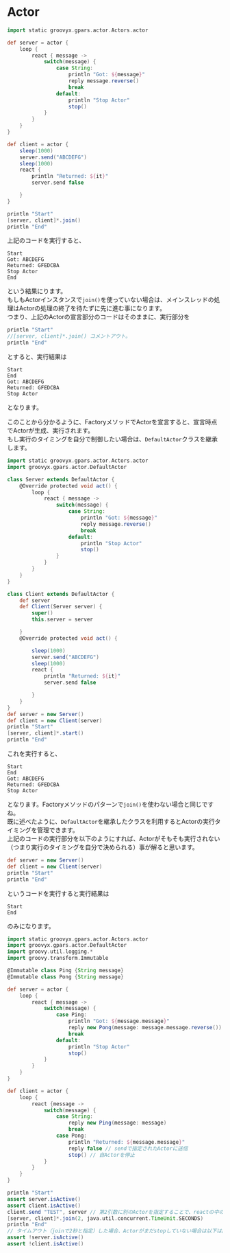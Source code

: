 # Actor


```groovy
import static groovyx.gpars.actor.Actors.actor

def server = actor {
    loop {
        react { message -> 
            switch(message) {
                case String:
                    println "Got: ${message}"
                    reply message.reverse()
                    break
                default:
                    println "Stop Actor"
                    stop()
            }
        }
    }
}

def client = actor {
    sleep(1000)
    server.send("ABCDEFG")
    sleep(1000)
    react {
        println "Returned: ${it}"
        server.send false

    }
}

println "Start"
[server, client]*.join()
println "End"
```

上記のコードを実行すると、

```terminal
Start
Got: ABCDEFG
Returned: GFEDCBA
Stop Actor
End
```

という結果にります。  
もしもActorインスタンスで`join()`を使っていない場合は、メインスレッドの処理はActorの処理の終了を待たずに先に進む事になります。  
つまり、上記のActorの宣言部分のコードはそのままに、実行部分を

```groovy
println "Start"
//[server, client]*.join() コメントアウト。
println "End"
```

とすると、実行結果は

```terminal
Start
End
Got: ABCDEFG
Returned: GFEDCBA
Stop Actor
```
となります。

このことから分かるように、FactoryメソッドでActorを宣言すると、宣言時点でActorが生成、実行されます。  
もし実行のタイミングを自分で制御したい場合は、`DefaultActor`クラスを継承します。

```groovy
import static groovyx.gpars.actor.Actors.actor
import groovyx.gpars.actor.DefaultActor

class Server extends DefaultActor {
    @Override protected void act() {
        loop {
            react { message -> 
                switch(message) {
                    case String:
                        println "Got: ${message}"
                        reply message.reverse()
                        break
                    default:
                        println "Stop Actor"
                        stop()
                }
            }
        }
    }
}

class Client extends DefaultActor {
    def server
    def Client(Server server) {
        super()
        this.server = server

    }
    @Override protected void act() {

        sleep(1000)
        server.send("ABCDEFG")
        sleep(1000)
        react {
            println "Returned: ${it}"
            server.send false

        }
    }
}
def server = new Server()
def client = new Client(server)
println "Start"
[server, client]*.start()
println "End"
```

これを実行すると、


```terminal
Start
End
Got: ABCDEFG
Returned: GFEDCBA
Stop Actor
```

となります。Factoryメソッドのパターンで`join()`を使わない場合と同じですね。  
既に述べたように、`DefaultActor`を継承したクラスを利用するとActorの実行タイミングを管理できます。  
上記のコードの実行部分を以下のようにすれば、Actorがそもそも実行されない（つまり実行のタイミングを自分で決められる）事が解ると思います。

```groovy
def server = new Server()
def client = new Client(server)
println "Start"
println "End"
```

というコードを実行すると実行結果は

```terminal
Start
End
```

のみになります。



```groovy
import static groovyx.gpars.actor.Actors.actor
import groovyx.gpars.actor.DefaultActor
import groovy.util.logging.*
import groovy.transform.Immutable

@Immutable class Ping {String message}
@Immutable class Pong {String message}

def server = actor {
    loop {
        react { message -> 
            switch(message) {
                case Ping:
                    println "Got: ${message.message}"
                    reply new Pong(message: message.message.reverse())
                    break
                default:
                    println "Stop Actor"
                    stop()
            }
        }
    }
}

def client = actor {
    loop {
        react {message ->
            switch(message) {
                case String:
                    reply new Ping(message: message)
                    break
                case Pong:
                    println "Returned: ${message.message}"
                    reply false // sendで指定されたActorに送信                   
                    stop() // 自Actorを停止
            }
        }
    }
}

println "Start"
assert server.isActive()
assert client.isActive()
client.send "TEST", server // 第2引数に別のActorを指定することで、reactの中のreplyの送信先を指定することができる。
[server, client]*.join(2, java.util.concurrent.TimeUnit.SECONDS)
println "End"
// タイムアウト（joinで2秒と指定）した場合、Actorがまだstopしていない場合は以下は両方trueとなる。
assert !server.isActive()
assert !client.isActive()
```